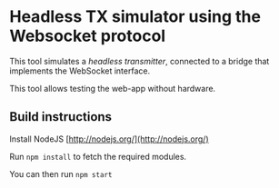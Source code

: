 # Headless TX simulator using the Websocket protocol

This tool simulates a *headless transmitter*, connected to a bridge that implements the
WebSocket interface.

This tool allows testing the web-app without hardware.


## Build instructions

Install NodeJS [http://nodejs.org/](http://nodejs.org/)

Run `npm install` to fetch the required modules.

You can then run `npm start`